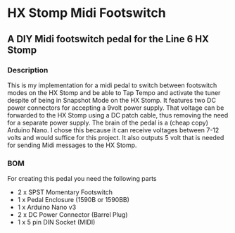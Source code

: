 # HX Stomp Midi Footswitch #

## A DIY Midi footswitch pedal for the Line 6 HX Stomp ##

### Description ###

This is my implementation for a midi pedal to switch between footswitch modes on the HX Stomp and be able to Tap Tempo and activate the tuner despite of being in Snapshot Mode on the HX Stomp.
It features two DC power connectors for accepting a 9volt power supply. That voltage can be forwarded to the HX Stomp using a DC patch cable, thus removing the need for a separate power supply.
The brain of the pedal is a (cheap copy) Arduino Nano. I chose this because it can receive voltages between 7-12 volts and would suffice for this project. It also outputs 5 volt that is needed for sending Midi messages to the HX Stomp.



### BOM ###

For creating this pedal you need the following parts

* 2 x SPST Momentary Footswitch
* 1 x Pedal Enclosure (1590B or 1590BB)
* 1 x Arduino Nano v3
* 2 x DC Power Connector (Barrel Plug)
* 1 x 5 pin DIN Socket (MIDI)
